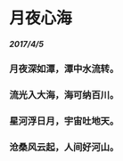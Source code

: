 <style>
  .page-header>a{display:none;}
  .site-footer{display:none;}
</style>
# 月夜心海
##### 2017/4/5
### 月夜深如潭，潭中水流转。
### 流光入大海，海可纳百川。
### 星河浮日月，宇宙吐地天。
### 沧桑风云起，人间好河山。